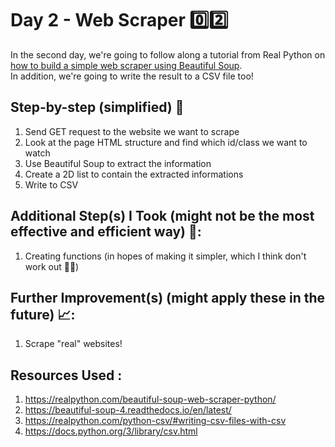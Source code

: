 # Day 2 - Web Scraper 0️⃣2️⃣

In the second day, we're going to follow along a tutorial from Real Python on [how to build a simple web scraper using Beautiful Soup](https://realpython.com/beautiful-soup-web-scraper-python/).  
In addition, we're going to write the result to a CSV file too!

## Step-by-step (simplified) 📒

1. Send GET request to the website we want to scrape
2. Look at the page HTML structure and find which id/class we want to watch
3. Use Beautiful Soup to extract the information
4. Create a 2D list to contain the extracted informations
5. Write to CSV

## Additional Step(s) I Took (might not be the most effective and efficient way) 🚶:

1. Creating functions (in hopes of making it simpler, which I think don't work out 😵‍💫)

## Further Improvement(s) (might apply these in the future) 📈:

1. Scrape "real" websites!

## Resources Used :

1. <https://realpython.com/beautiful-soup-web-scraper-python/>
2. <https://beautiful-soup-4.readthedocs.io/en/latest/>
3. <https://realpython.com/python-csv/#writing-csv-files-with-csv>
4. <https://docs.python.org/3/library/csv.html>
